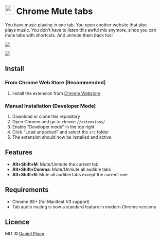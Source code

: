 # <img src="src/imgs/128.png" width="30"> Chrome Mute tabs

You have music playing in one tab. You open another website that also plays music. You don't have to listen this awful mix anymore, since you can mute tabs with shortcuts. And unmute them back too!

![](https://cloud.githubusercontent.com/assets/3745612/15074638/11be2876-136e-11e6-9d4b-8bed4e7adf5d.png)

![](screenshot_2.png)

## Install

### From Chrome Web Store (Recommended)
1. Install the extension from [Chrome Webstore](https://chrome.google.com/webstore/detail/mute-tab-shortcuts/opcjanmpjbdbdpnjfjbboacibokblbhl)

### Manual Installation (Developer Mode)
1. Download or clone this repository
2. Open Chrome and go to `chrome://extensions/`
3. Enable "Developer mode" in the top right
4. Click "Load unpacked" and select the `src` folder
5. The extension should now be installed and active

## Features

- **Alt+Shift+M**: Mute/Unmute the current tab
- **Alt+Shift+Comma**: Mute/Unmute all audible tabs
- **Alt+Shift+N**: Mute all audible tabs except the current one

## Requirements

- Chrome 88+ (for Manifest V3 support)
- Tab audio muting is now a standard feature in modern Chrome versions

## Licence

MIT © [Daniel Pham](https://danhp.github.io)
